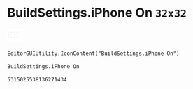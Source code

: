# BuildSettings.iPhone On `32x32`
<img src="/img/BuildSettings.iPhone%20On.png" width=32 height=32>

``` CSharp
EditorGUIUtility.IconContent("BuildSettings.iPhone On")
```
```
BuildSettings.iPhone On
```
```
5315025538136271434
```

